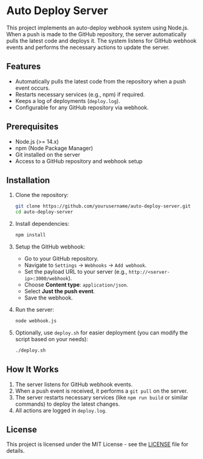 # Auto Deploy Server

This project implements an auto-deploy webhook system using Node.js. When a push is made to the GitHub repository, the server automatically pulls the latest code and deploys it. The system listens for GitHub webhook events and performs the necessary actions to update the server.

## Features

- Automatically pulls the latest code from the repository when a push event occurs.
- Restarts necessary services (e.g., npm) if required.
- Keeps a log of deployments (`deploy.log`).
- Configurable for any GitHub repository via webhook.

## Prerequisites

- Node.js (>= 14.x)
- npm (Node Package Manager)
- Git installed on the server
- Access to a GitHub repository and webhook setup

## Installation

1. Clone the repository:

   ```bash
   git clone https://github.com/yourusername/auto-deploy-server.git
   cd auto-deploy-server
   ```

2. Install dependencies:

   ```bash
   npm install
   ```

3. Setup the GitHub webhook:

   - Go to your GitHub repository.
   - Navigate to `Settings` -> `Webhooks` -> `Add webhook`.
   - Set the payload URL to your server (e.g., `http://<server-ip>:3000/webhook`).
   - Choose **Content type**: `application/json`.
   - Select **Just the push event**.
   - Save the webhook.

4. Run the server:

   ```bash
   node webhook.js
   ```

5. Optionally, use `deploy.sh` for easier deployment (you can modify the script based on your needs):
   ```bash
   ./deploy.sh
   ```

## How It Works

1. The server listens for GitHub webhook events.
2. When a push event is received, it performs a `git pull` on the server.
3. The server restarts necessary services (like `npm run build` or similar commands) to deploy the latest changes.
4. All actions are logged in `deploy.log`.

## License

This project is licensed under the MIT License - see the [LICENSE](LICENSE) file for details.
